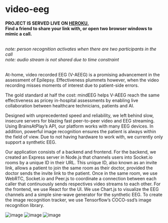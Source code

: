 # video-eeg
<strong> PROJECT IS SERVED LIVE ON <a href="https://limitless-lowlands-82699.herokuapp.com/"> HEROKU.</a> <br>
Find a friend to share your link with, or open two browser windows to mimic a call. </strong>



<br>
<i> note: person recognition activates when there are two participants in the call </i> <br>
<i> note: audio stream is not shared due to time constraint</i>

<br>
<br>

At-home, video recorded EEG (V-AEEG) is a promising advancement in the assessment of Epilepsy. Effectiveness plummets however, when the video recording misses moments of interest due to patient-side errors.

The gold standard at half the cost: mindEEG helps V-AEEG reach the same effectiveness as pricey in-hospital assessments by enabling live collaboration between healthcare technicians, patients and AI.  

Designed with unprecedented speed and reliability, we left behind slow, insecure servers for blazing fast peer-to-peer video and EEG streaming. Using BrainsAtPlay’s API, our platform works with many EEG devices. In addition, powerful image recognition ensures the patient is always within the field of view. Due to not having hardware to work with, we currently only support a synthetic EEG. 

Our application consists of a backend and frontend. For the backend, we created an Express server in Node.js that channels users into Socket.io rooms by a unique ID in their URL. This unique ID, also known as an invite link, allows a patient to join the same room as their doctor, provided the doctor sends the invite link to the patient. Once in the same room, we use WebRTC, Socket.io and Peer.js to coordinate a connection between each caller that continuously sends respectives video streams to each other. For the frontend, we use React for the UI. We use Chart.js to visualize the EEG channels and a simple sine-wave generator for the synthetic EEG. To create the image recognition tracker, we use Tensorflow’s COCO-ssd’s image recognition library.

![image](https://user-images.githubusercontent.com/46613983/182173582-862cd7a3-5f07-4358-b3d1-19b9eb4adce2.png)
![image](https://user-images.githubusercontent.com/46613983/182172134-9fbc2065-50c3-46b5-836a-30fe795a3a8a.png)
![image](https://user-images.githubusercontent.com/46613983/182172253-8f2e65ea-cd20-4148-96b6-681490be9c23.png)

